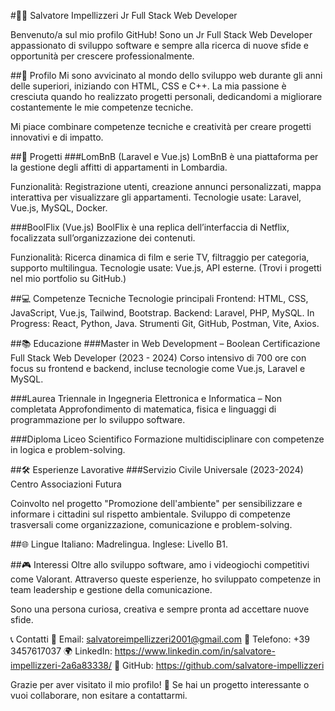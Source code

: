 #👨‍💻 Salvatore Impellizzeri
Jr Full Stack Web Developer

Benvenuto/a sul mio profilo GitHub! Sono un Jr Full Stack Web Developer appassionato di sviluppo software e sempre alla ricerca di nuove sfide e opportunità per crescere professionalmente.

##📝 Profilo
Mi sono avvicinato al mondo dello sviluppo web durante gli anni delle superiori, iniziando con HTML, CSS e C++. La mia passione è cresciuta quando ho realizzato progetti personali, dedicandomi a migliorare costantemente le mie competenze tecniche.

Mi piace combinare competenze tecniche e creatività per creare progetti innovativi e di impatto.

##🚀 Progetti
###LomBnB (Laravel e Vue.js)
LomBnB è una piattaforma per la gestione degli affitti di appartamenti in Lombardia.

Funzionalità: Registrazione utenti, creazione annunci personalizzati, mappa interattiva per visualizzare gli appartamenti.
Tecnologie usate: Laravel, Vue.js, MySQL, Docker.

###BoolFlix (Vue.js)
BoolFlix è una replica dell’interfaccia di Netflix, focalizzata sull’organizzazione dei contenuti.

Funzionalità: Ricerca dinamica di film e serie TV, filtraggio per categoria, supporto multilingua.
Tecnologie usate: Vue.js, API esterne.
(Trovi i progetti nel mio portfolio su GitHub.)

##💻 Competenze Tecniche
Tecnologie principali
Frontend: HTML, CSS, JavaScript, Vue.js, Tailwind, Bootstrap.
Backend: Laravel, PHP, MySQL.
In Progress: React, Python, Java.
Strumenti
Git, GitHub, Postman, Vite, Axios.

##📚 Educazione
###Master in Web Development – Boolean
Certificazione Full Stack Web Developer (2023 - 2024)
Corso intensivo di 700 ore con focus su frontend e backend, incluse tecnologie come Vue.js, Laravel e MySQL.

###Laurea Triennale in Ingegneria Elettronica e Informatica – Non completata
Approfondimento di matematica, fisica e linguaggi di programmazione per lo sviluppo software.

###Diploma Liceo Scientifico
Formazione multidisciplinare con competenze in logica e problem-solving.

##🛠 Esperienze Lavorative
###Servizio Civile Universale (2023-2024)
Centro Associazioni Futura

Coinvolto nel progetto "Promozione dell'ambiente" per sensibilizzare e informare i cittadini sul rispetto ambientale.
Sviluppo di competenze trasversali come organizzazione, comunicazione e problem-solving.

##🌐 Lingue
Italiano: Madrelingua.
Inglese: Livello B1.

##🎮 Interessi
Oltre allo sviluppo software, amo i videogiochi competitivi come Valorant. Attraverso queste esperienze, ho sviluppato competenze in team leadership e gestione della comunicazione.

Sono una persona curiosa, creativa e sempre pronta ad accettare nuove sfide.

📞 Contatti
📧 Email: salvatoreimpellizzeri2001@gmail.com
📱 Telefono: +39 3457617037
🌍 LinkedIn: https://www.linkedin.com/in/salvatore-impellizzeri-2a6a83338/
🔗 GitHub: https://github.com/salvatore-impellizzeri

Grazie per aver visitato il mio profilo! 🚀
Se hai un progetto interessante o vuoi collaborare, non esitare a contattarmi.

